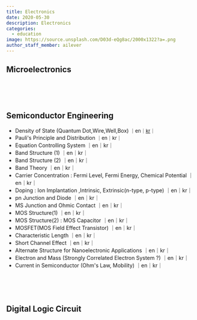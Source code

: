 ```yaml
---
title: Electronics
date: 2020-05-30
description: Electronics
categories:
  - education
image: https://source.unsplash.com/D03d-eQg8ac/2000x1322?a=.png
author_staff_member: ailever
---
```


## Microelectronics

<br><br><br>
## Semiconductor Engineering
- Density of State (Quantum Dot,Wire,Well,Box) <span style="font-size:small;">｜en｜[kr](https://ailever.github.io/education/2021/02/23/_EE-kr-density-of-state/)｜</span>
- Pauli's Principle and Distribution <span style="font-size:small;">｜en｜kr｜</span>
- Equation Controlling System ｜en｜kr｜
- Band Structure (1) ｜en｜kr｜
- Band Structure (2) ｜en｜kr｜
- Band Theory ｜en｜kr｜
- Carrier Concentration : Fermi Level, Fermi Energy, Chemical Potential ｜en｜kr｜
- Doping : Ion Implantation ,Intrinsic, Extrinsic(n-type, p-type) ｜en｜kr｜
- pn Junction and Diode ｜en｜kr｜
- MS Junction and Ohmic Contact ｜en｜kr｜
- MOS Structure(1) ｜en｜kr｜
- MOS Structure(2) : MOS Capacitor ｜en｜kr｜
- MOSFET(MOS Field Effect Transistor) ｜en｜kr｜
- Characteristic Length ｜en｜kr｜
- Short Channel Effect ｜en｜kr｜
- Alternate Structure for Nanoelectronic Applications ｜en｜kr｜
- Electron and Mass (Strongly Correlated Electron System ?) ｜en｜kr｜
- Current in Semiconductor (Ohm's Law, Mobility) ｜en｜kr｜


<br><br><br>
## Digital Logic Circuit

<br><br><br>

